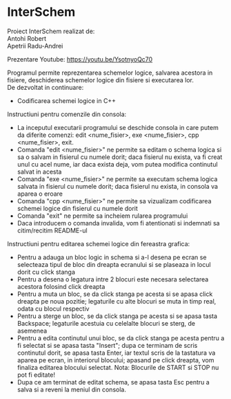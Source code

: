 # InterSchem

Proiect InterSchem realizat de:  
Antohi Robert  
Apetrii Radu-Andrei  

Prezentare Youtube: https://youtu.be/YsotnyoQc70  

Programul permite reprezentarea schemelor logice, salvarea acestora in fisiere, deschiderea schemelor logice din fisiere si executarea lor.  
De dezvoltat in continuare:
 - Codificarea schemei logice in C++

Instructiuni pentru comenzile din consola:
 - La inceputul executarii programului se deschide consola in care putem da diferite comenzi: edit <nume_fisier>, exe <nume_fisier>, cpp <nume_fisier>, exit.  
 - Comanda "edit <nume_fisier>" ne permite sa editam o schema logica si sa o salvam in fisierul cu numele dorit; daca fisierul nu exista, va fi creat unul cu acel nume, iar daca exista deja, vom putea modifica continutul salvat in acesta
 - Comanda "exe <nume_fisier>" ne permite sa executam schema logica salvata in fisierul cu numele dorit; daca fisierul nu exista, in consola va aparea o eroare
 - Comanda "cpp <nume_fisier>" ne permite sa vizualizam codificarea schemei logice din fisierul cu numele dorit
 - Comanda "exit" ne permite sa incheiem rularea programului
 - Daca introducem o comanda invalida, vom fi atentionati si indemnati sa citim/recitim README-ul 
   
 Instructiuni pentru editarea schemei logice din fereastra grafica: 
 - Pentru a adauga un bloc logic in schema si a-l desena pe ecran se selecteaza tipul de bloc din dreapta ecranului si se plaseaza in locul dorit cu click stanga
 - Pentru a desena o legatura intre 2 blocuri este necesara selectarea acestora folosind click dreapta
 - Pentru a muta un bloc, se da click stanga pe acesta si se apasa click dreapta pe noua pozitie; legaturile cu alte blocuri se muta in timp real, odata cu blocul respectiv
 - Pentru a sterge un bloc, se da click stanga pe acesta si se apasa tasta Backspace; legaturile acestuia cu celelalte blocuri se sterg, de asemenea
 - Pentru a edita continutul unui bloc, se da click stanga pe acesta pentru a fi selectat si se apasa tasta "Insert"; dupa ce terminam de scris continutul dorit, se apasa tasta Enter, iar textul scris de la tastatura va aparea pe ecran, in interiorul blocului; apasand pe click dreapta, vom finaliza editarea blocului selectat. Nota: Blocurile de START si STOP nu pot fi editate! 
 - Dupa ce am terminat de editat schema, se apasa tasta Esc pentru a salva si a reveni la meniul din consola.
